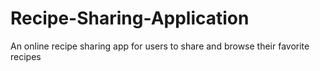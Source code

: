 # Recipe-Sharing-Application
An online recipe sharing app for users to share and browse their favorite recipes
